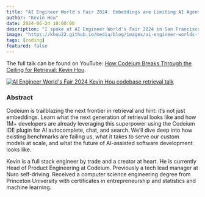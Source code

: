 ```yaml
---
title: "AI Engineer World's Fair 2024: Embeddings are Limiting AI Agents"
author: "Kevin Hou"
date: 2024-06-24 10:00:00
description: "I spoke at AI Engineer World's Fair 2024 in San Francisco about the state of retrieval and how Codeium is using more compute to solve codebase retrieval for its users."
image: "https://khou22.github.io/media/blog/images/ai-engineer-worlds-fair-talk-stage-shot.jpg"
tags: [coding]
featured: false
---
```


The full talk can be found on YouTube: [How Codeium Breaks Through the Ceiling for Retrieval: Kevin Hou](https://youtu.be/DuZXbinJ4Uc).

[![AI Engineer World's Fair 2024 Kevin Hou codebase retrieval talk](https://khou22.github.io/media/blog/images/ai-engineer-worlds-fair-talk-stage-shot.jpg)](https://youtu.be/DuZXbinJ4Uc)

### Abstract

Codeium is trailblazing the next frontier in retrieval and hint: it’s not just embeddings. Learn what the next generation of retrieval looks like and how 1M+ developers are already leveraging this superpower using the Codeium IDE plugin for AI autocomplete, chat, and search. We’ll dive deep into how existing benchmarks are failing us, what it takes to serve our custom models at scale, and what the future of AI-assisted software development looks like.

Kevin is a full stack engineer by trade and a creator at heart. He is currently Head of Product Engineering at Codeium. Previously a tech lead manager at Nuro self-driving. Received a computer science engineering degree from Princeton University with certificates in entrepreneurship and statistics and machine learning.
